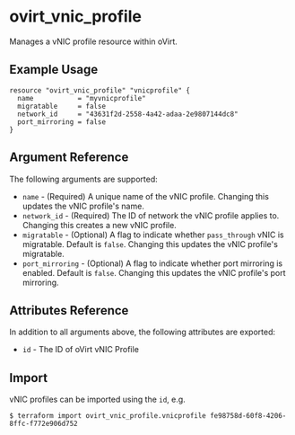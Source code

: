 # ovirt\_vnic\_profile

Manages a vNIC profile resource within oVirt.

## Example Usage

```hcl
resource "ovirt_vnic_profile" "vnicprofile" {
  name           = "myvnicprofile"
  migratable     = false
  network_id     = "43631f2d-2558-4a42-adaa-2e9807144dc8"
  port_mirroring = false
}
```

## Argument Reference

The following arguments are supported:

* `name` - (Required) A unique name of the vNIC profile. Changing this updates the vNIC profile's name.
* `network_id` - (Required) The ID of network the vNIC profile applies to. Changing this creates a new vNIC profile.
* `migratable` - (Optional) A flag to indicate whether `pass_through` vNIC is migratable. Default is `false`. Changing this updates the vNIC profile's migratable.
* `port_mirroring` - (Optional) A flag to indicate whether port mirroring is enabled. Default is `false`. Changing this updates the vNIC profile's port mirroring.

## Attributes Reference

In addition to all arguments above, the following attributes are exported:

* `id` - The ID of oVirt vNIC Profile

## Import

vNIC profiles can be imported using the `id`, e.g.

```
$ terraform import ovirt_vnic_profile.vnicprofile fe98758d-60f8-4206-8ffc-f772e906d752
```